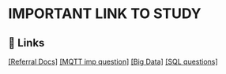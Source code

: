 # IMPORTANT LINK TO STUDY
## 🔗 Links
[[Referral Docs]](https://docs.google.com/spreadsheets/u/0/d/1QDX8j0DUknjkuDvRyPTMK4v8wD6_4Sdi80TWFN_tbGw/htmlview)
[[MQTT imp question]](https://climbtheladder.com/mqtt-interview-questions/)
[[Big Data]](https://www.interviewbit.com/big-data-interview-questions/)
[[SQL questions]](https://artoftesting.com/sql-queries-for-interview)